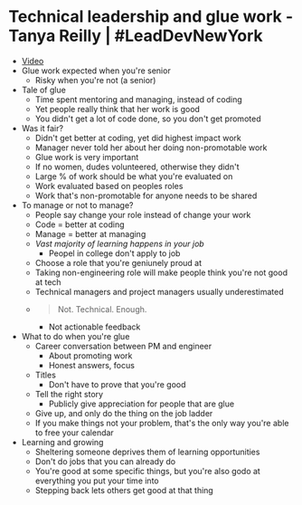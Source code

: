 # Technical leadership and glue work - Tanya Reilly | #LeadDevNewYork
- [Video](https://www.youtube.com/watch?v=KClAPipnKqw)
- Glue work expected when you're senior
    - Risky when you're not (a senior)
- Tale of glue
    - Time spent mentoring and managing, instead of coding
    - Yet people really think that her work is good
    - You didn't get a lot of code done, so you don't get promoted
- Was it fair?
    - Didn't get better at coding,  yet did highest impact work
    - Manager never told her about her doing non-promotable work
    - Glue work is very important
    - If no women, dudes volunteered, otherwise they didn't
    - Large % of work should be what you're evaluated on 
    - Work evaluated based on peoples roles
    - Work that's non-promotable for anyone needs to be shared
- To manage or not to manage?
    - People say change your role instead of change your work
    - Code = better at coding
    - Manage = better at managing
    - *Vast majority of learning happens in your job*
        - Peopel in college don't apply to job
    - Choose a role that you're geniunely proud at
    - Taking non-engineering role will make people think you're not good at tech
    - Technical managers and project managers usually underestimated
    - > Not. Technical. Enough.
        - Not actionable feedback
- What to do when you're glue
    - Career conversation between PM and engineer
        - About promoting work
        - Honest answers, focus
    - Titles
        - Don't have to prove that you're good
    - Tell the right story
        - Publicly give appreciation for people that are glue
    - Give up, and only do the thing on the job ladder
    - If you make things not your problem, that's the only way you're able to free your calendar
- Learning and growing
    - Sheltering someone deprives them of learning opportunities
    - Don't do jobs that you can already do
    - You're good at some specific things, but you're also godo at everything you put your time into
    - Stepping back lets others get good at that thing